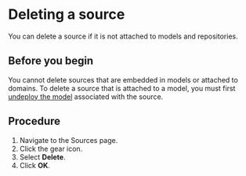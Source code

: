# Deleting a source 

<head>
  <meta name="guidename" content="DataHub"/>
  <meta name="context" content="GUID-3a30cc7a-2c93-4894-8ed7-d2231d33e3cd"/>
</head>


You can delete a source if it is not attached to models and repositories.

## Before you begin

You cannot delete sources that are embedded in models or attached to domains. To delete a source that is attached to a model, you must first [undeploy the model](/docs/Atomsphere/Master%20Data%20Hub/Governance/t-mdm-Undeploying_a_model_eb99bcbd-2998-4ade-ae82-0980e43de183.md) associated with the source.

## Procedure

1. Navigate to the Sources page.
2. Click the gear icon.
3. Select **Delete**.
4. Click **OK**.